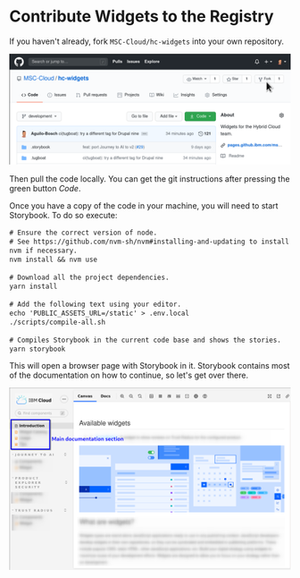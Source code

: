 # Contribute Widgets to the Registry

If you haven't already, fork `MSC-Cloud/hc-widgets` into your own repository.

![Fork the repo](public/docs/1-fork.png)

Then pull the code locally. You can get the git instructions after pressing the green button _Code_.

Once you have a copy of the code in your machine, you will need to start Storybook. To do so execute:

```console
# Ensure the correct version of node.
# See https://github.com/nvm-sh/nvm#installing-and-updating to install nvm if necessary.
nvm install && nvm use

# Download all the project dependencies.
yarn install

# Add the following text using your editor.
echo 'PUBLIC_ASSETS_URL=/static' > .env.local
./scripts/compile-all.sh

# Compiles Storybook in the current code base and shows the stories.
yarn storybook
```

This will open a browser page with Storybook in it. Storybook contains most of
the documentation on how to continue, so let's get over there.

![img.png](public/docs/2-docs-section.png)
